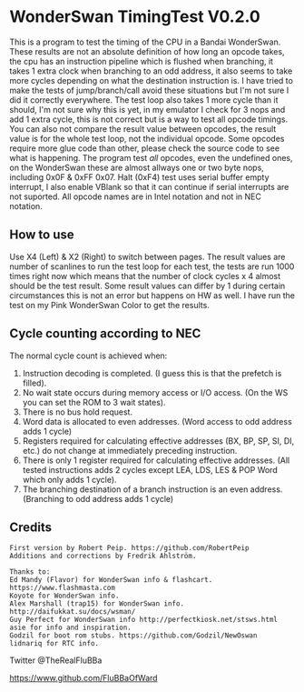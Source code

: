 # WonderSwan TimingTest V0.2.0

This is a program to test the timing of the CPU in a Bandai WonderSwan.
These results are not an absolute definition of how long an opcode takes, the cpu has an instruction pipeline which is flushed when branching, it takes 1 extra clock when branching to an odd address, it also seems to take more cycles depending on what the destination instruction is. I have tried to make the tests of jump/branch/call avoid these situations but I'm not sure I did it correctly everywhere.
The test loop also takes 1 more cycle than it should, I'm not sure why this is yet, in my emulator I check for 3 nops and add 1 extra cycle, this is not correct but is a way to test all opcode timings.
You can also not compare the result value between opcodes, the result value is for the whole test loop, not the individual opcode. Some opcodes require more glue code than other, please check the source code to see what is happening.
The program test _all_ opcodes, even the undefined ones, on the WonderSwan these are almost allways one or two byte nops, including 0x0F & 0xFF 0x07.
Halt (0xF4) test uses serial buffer empty interrupt, I also enable VBlank so that it can continue if serial interrupts are not suported.
All opcode names are in Intel notation and not in NEC notation.

## How to use

Use X4 (Left) & X2 (Right) to switch between pages.
The result values are number of scanlines to run the test loop for each test, the tests are run 1000 times right now which means that the number of clock cycles x 4 almost should be the test result. Some result values can differ by 1 during certain circumstances this is not an error but happens on HW as well.
I have run the test on my Pink WonderSwan Color to get the results.

## Cycle counting according to NEC

The normal cycle count is achieved when:

1. Instruction decoding is completed. (I guess this is that the prefetch is filled).
2. No wait state occurs during memory access or I/O access. (On the WS you can set the ROM to 3 wait states).
3. There is no bus hold request.
4. Word data is allocated to even addresses. (Word access to odd address adds 1 cycle)
5. Registers required for calculating effective addresses (BX, BP, SP, SI, DI, etc.) do not change at immediately preceding instruction.
6. There is only 1 register required for calculating effective addresses. (All tested instructions adds 2 cycles except LEA, LDS, LES & POP Word which only adds 1 cycle).
7. The branching destination of a branch instruction is an even address. (Branching to odd address adds 1 cycle)

## Credits

```text
First version by Robert Peip. https://github.com/RobertPeip
Additions and corrections by Fredrik Ahlström.

Thanks to:
Ed Mandy (Flavor) for WonderSwan info & flashcart. https://www.flashmasta.com
Koyote for WonderSwan info.
Alex Marshall (trap15) for WonderSwan info. http://daifukkat.su/docs/wsman/
Guy Perfect for WonderSwan info http://perfectkiosk.net/stsws.html
asie for info and inspiration.
Godzil for boot rom stubs. https://github.com/Godzil/NewOswan
lidnariq for RTC info.
```

Twitter @TheRealFluBBa

<https://www.github.com/FluBBaOfWard>
